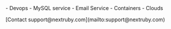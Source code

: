 <head>
  <script data-ad-client="ca-pub-4718006397759079" async src="https://pagead2.googlesyndication.com/pagead/js/adsbygoogle.js"></script>
</head>
<body>
- Devops
- MySQL service
- Email Service
- Containers
- Clouds
<p/>
[Contact support@nextruby.com](mailto:support@nextruby.com)
</body>
